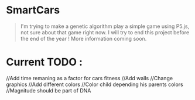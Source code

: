 # SmartCars

>I'm trying to make a genetic algorithm play a simple game using P5.js, not sure about that game right now. I will try to end this project before the end of the year ! More information coming soon.

# Current TODO :

//Add time remaning as a factor for cars fitness
//Add walls
//Change graphics
//Add different colors
//Color child depending his parents colors
//Magnitude should be part of DNA
